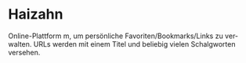 # Haizahn

Online-Plattform m, um persönliche 
Favoriten/Bookmarks/Links zu ver-
walten. URLs werden mit einem Titel 
und beliebig vielen Schalgworten 
versehen.
